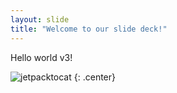 ```yaml
---
layout: slide
title: "Welcome to our slide deck!"
---
```


Hello world v3!

![jetpacktocat](https://octodex.github.com/images/jetpacktocat.png)
{: .center}
